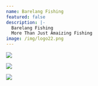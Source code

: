 ```yaml
---
name: Barelang Fishing
featured: false
description: |-
  Barelang Fishing
  More Than Just Amaizing Fishing
image: /img/logo22.png
---
```

![](/img/20150423-5.jpg)

![](/img/20150423-6.jpg)

![](/img/20150423-8.jpg)
